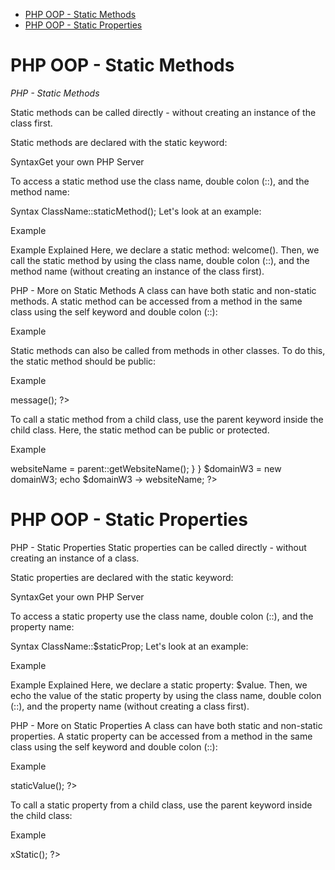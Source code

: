 
- [PHP OOP - Static Methods](#php-oop---static-methods)
- [PHP OOP - Static Properties](#php-oop---static-properties)


# PHP OOP - Static Methods

*PHP - Static Methods*

Static methods can be called directly - without creating an instance of the class first.

Static methods are declared with the static keyword:

SyntaxGet your own PHP Server
<?php
class ClassName {
  public static function staticMethod() {
    echo "Hello World!";
  }
}
?>
To access a static method use the class name, double colon (::), and the method name:

Syntax
ClassName::staticMethod();
Let's look at an example:

Example
<?php
class greeting {
  public static function welcome() {
    echo "Hello World!";
  }
}

// Call static method
greeting::welcome();
?>
Example Explained
Here, we declare a static method: welcome(). Then, we call the static method by using the class name, double colon (::), and the method name (without creating an instance of the class first).

PHP - More on Static Methods
A class can have both static and non-static methods. A static method can be accessed from a method in the same class using the self keyword and double colon (::):

Example
<?php
class greeting {
  public static function welcome() {
    echo "Hello World!";
  }

  public function __construct() {
    self::welcome();
  }
}

new greeting();
?>
Static methods can also be called from methods in other classes. To do this, the static method should be public:

Example
<?php
class A {
  public static function welcome() {
    echo "Hello World!";
  }
}

class B {
  public function message() {
    A::welcome();
  }
}

$obj = new B();
echo $obj -> message();
?>
To call a static method from a child class, use the parent keyword inside the child class. Here, the static method can be public or protected.

Example
<?php
class domain {
  protected static function getWebsiteName() {
    return "W3Schools.com";
  }
}

class domainW3 extends domain {
  public $websiteName;
  public function __construct() {
    $this->websiteName = parent::getWebsiteName();
  }
}

$domainW3 = new domainW3;
echo $domainW3 -> websiteName;
?>

# PHP OOP - Static Properties
PHP - Static Properties
Static properties can be called directly - without creating an instance of a class.

Static properties are declared with the static keyword:

SyntaxGet your own PHP Server
<?php
class ClassName {
  public static $staticProp = "W3Schools";
}
?>
To access a static property use the class name, double colon (::), and the property name:

Syntax
ClassName::$staticProp;
Let's look at an example:

Example
<?php
class pi {
  public static $value = 3.14159;
}

// Get static property
echo pi::$value;
?>
Example Explained
Here, we declare a static property: $value. Then, we echo the value of the static property by using the class name, double colon (::), and the property name (without creating a class first).

PHP - More on Static Properties
A class can have both static and non-static properties. A static property can be accessed from a method in the same class using the self keyword and double colon (::):

Example
<?php
class pi {
  public static $value=3.14159;
  public function staticValue() {
    return self::$value;
  }
}

$pi = new pi();
echo $pi->staticValue();
?>
To call a static property from a child class, use the parent keyword inside the child class:

Example
<?php
class pi {
  public static $value=3.14159;
}

class x extends pi {
  public function xStatic() {
    return parent::$value;
  }
}

// Get value of static property directly via child class
echo x::$value;

// or get value of static property via xStatic() method
$x = new x();
echo $x->xStatic();
?>

